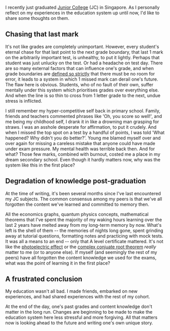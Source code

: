 I recently just graduated [Junior College](<https://en.wikipedia.org/wiki/Junior_college_(Singapore)>) (JC) in Singapore. As I personally reflect on my experiences in the education system up until now, I'd like to share some thoughts on them.

## Chasing that last mark

It's not like grades are completely unimportant. However, every student's eternal chase for that last point to the next grade boundary, that last 1 mark on the arbitrarily important test, is unhealthy, to put it lightly. Perhaps that student was just unlucky on the test. Or had a headache on test day. There are so many external factors that can influence one's grade, and when grade boundaries are [defined so strictly](https://en.wikipedia.org/wiki/Academic_grading_in_Singapore) that there must be no room for error, it leads to a system in which 1 missed mark can derail one's future. The flaw here is obvious. Students, who of no fault of their own, suffer mentally under this system which prioritises grades over everything else. And when the line is so thin to cross from 1 letter grade to the next, undue stress is inflicted.

I still remember my hyper-competitive self back in primary school. Family, friends and teachers commented phrases like 'Oh, you score so well!', and me being my childhood self, I drank it in like a drowning man grasping for straws. I was an asshole desperate for affirmation, to put it crudely. And when I missed the top spot on a test by a handful of points, I was told 'What happened? Why didn't you do better?'. Young me blamed myself over and over again for missing a careless mistake that anyone could have made under exam pressure. My mental health was terrible back then. And for what? Those few marks, combined with burnout, costed me a place in my dream secondary school. Even though it hardly matters now, why was the system like this in the first place?

## Degradation of knowledge post-graduation

At the time of writing, it's been several months since I've last encountered my JC subjects. The common consensus among my peers is that we've all forgotten the content we've learned and committed to memory then.

All the economics graphs, quantum physics concepts, mathematical theorems that I've spent the majority of my waking hours learning over the last 2 years have melted away from my long-term memory by now. What's left is the shell of them -- the memories of nights long gone, spent grinding away at tutorial questions, formatting notes and practicing with mock tests. It was all a means to an end -- only that A level certificate mattered. It's not like the [photoelectric effect](https://en.wikipedia.org/wiki/Photoelectric_effect) or the [complex conjuate root theorem](https://en.wikipedia.org/wiki/Complex_conjugate_root_theorem) _really_ matter to me (or to anyone else). If myself (and seemingly the rest of my peers) have all forgotten the content knowledge we used for the exams, what was the point of learning it in the first place?

## A frustrated conclusion

My education wasn't all bad. I made friends, embarked on new experiences, and had shared experiences with the rest of my cohort.

At the end of the day, one's past grades and content knowledge don't matter in the long run. Changes are beginning to be made to make the education system here less stressful and more forgiving. All that matters now is looking ahead to the future and writing one's own unique story.
